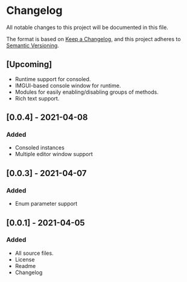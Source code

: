 # Changelog
All notable changes to this project will be documented in this file.

The format is based on [Keep a Changelog](https://keepachangelog.com/en/1.0.0/),
and this project adheres to [Semantic Versioning](https://semver.org/spec/v2.0.0.html).

## [Upcoming]
- Runtime support for consoled.
- IMGUI-based console window for runtime.
- Modules for easily enabling/disabling groups of methods.
- Rich text support.

## [0.0.4] - 2021-04-08
### Added
- Consoled instances
- Multiple editor window support

## [0.0.3] - 2021-04-07
### Added
- Enum parameter support

## [0.0.1] - 2021-04-05
### Added
- All source files.
- License
- Readme
- Changelog
